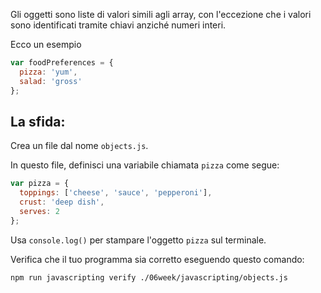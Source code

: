 Gli oggetti sono liste di valori simili agli array, con l'eccezione che i valori sono identificati tramite chiavi anziché numeri interi.

Ecco un esempio

```js
var foodPreferences = {
  pizza: 'yum',
  salad: 'gross'
};
```

## La sfida:

Crea un file dal nome `objects.js`.

In questo file, definisci una variabile chiamata `pizza` come segue:

```js
var pizza = {
  toppings: ['cheese', 'sauce', 'pepperoni'],
  crust: 'deep dish',
  serves: 2
};
```

Usa `console.log()` per stampare l'oggetto `pizza` sul terminale.

Verifica che il tuo programma sia corretto eseguendo questo comando:

```bash
npm run javascripting verify ./06week/javascripting/objects.js
```
